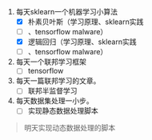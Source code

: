 1. 每天sklearn一个机器学习小算法
   - [x] 朴素贝叶斯（学习原理、sklearn实践
   - [ ] 、tensorflow malware）
   - [x] 逻辑回归（学习原理、sklearn实践
   - [ ] 、tensorflow malware）
2. 每天一个联邦学习框架
   - [ ] tensorflow
3. 每天一篇联邦学习的文章。
   - [ ] 联邦半监督学习
4. 每天数据集处理一小步。
   - [ ] 实现静态数据处理脚本

> 明天实现动态数据处理的脚本
